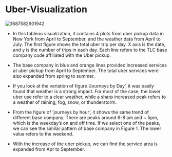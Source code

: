 # Uber-Visualization

![1687582601942](https://github.com/MaggieUBC/Uber-Visualization/assets/131194849/77897093-ab3d-4b74-98df-122a7a2229f0)

- In this tableau visualization, it contains 4 plots from uber pickup data in New York from April to September, and the weather data from April to July. 
The first figure shows the total uber trip per day. X axis is the date, and y is the number of trips in each day. Each line refers to the TLC base company code affiliated with the Uber pickup. 

- The base company in blue and orange lines provided increased services at uber pickup from April to September. The total uber services were also expanded from spring to summer. 

- If you look at the variation of figure ‘Journeys by Day’, it was easily found that weather is a strong impact. For most of the case, the lower uber use refer to a clear weather, while a sharp increased peak refers to a weather of raining, fog, snow, or thunderstorm. 

- From the figure of ‘journeys by hour’, it shows the same trend of different base company. There are peaks around 6-8 am and ~ 5pm, which is the weekday’s on and off time. If we select one of the peaks, we can see the similar pattern of base company in Figure 1. The lower value refers to the weekend. 

- With the increase of the uber pickup, we can find the service area is expanded from Apr to September. 
